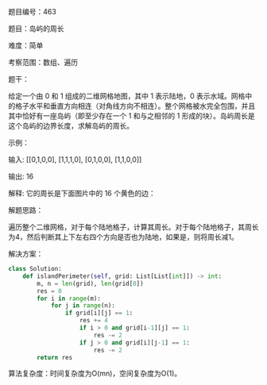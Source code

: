 题目编号：463

题目：岛屿的周长

难度：简单

考察范围：数组、遍历

题干：

给定一个由 0 和 1 组成的二维网格地图，其中 1 表示陆地，0 表示水域。网格中的格子水平和垂直方向相连（对角线方向不相连）。整个网格被水完全包围，并且其中恰好有一座岛屿（即至少存在一个 1 和与之相邻的 1 形成的块）。岛屿周长是这个岛屿的边界长度，求解岛屿的周长。

示例：

输入:
[[0,1,0,0],
 [1,1,1,0],
 [0,1,0,0],
 [1,1,0,0]]

输出: 16

解释: 它的周长是下面图片中的 16 个黄色的边：

解题思路：

遍历整个二维网格，对于每个陆地格子，计算其周长。对于每个陆地格子，其周长为4，然后判断其上下左右四个方向是否也为陆地，如果是，则将周长减1。

解决方案：

```python
class Solution:
    def islandPerimeter(self, grid: List[List[int]]) -> int:
        m, n = len(grid), len(grid[0])
        res = 0
        for i in range(m):
            for j in range(n):
                if grid[i][j] == 1:
                    res += 4
                    if i > 0 and grid[i-1][j] == 1:
                        res -= 2
                    if j > 0 and grid[i][j-1] == 1:
                        res -= 2
        return res
```

算法复杂度：时间复杂度为O(mn)，空间复杂度为O(1)。